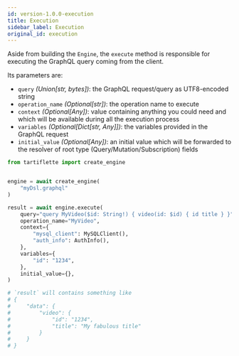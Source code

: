```yaml
---
id: version-1.0.0-execution
title: Execution
sidebar_label: Execution
original_id: execution
---
```


Aside from building the `Engine`, the `execute` method is responsible for executing the GraphQL query coming from the client.

Its parameters are:
* `query` _(Union[str, bytes])_: the GraphQL request/query as UTF8-encoded string
* `operation_name` _(Optional[str])_: the operation name to execute
* `context` _(Optional[Any])_: value containing anything you could need and which will be available during all the execution process
* `variables` _(Optional[Dict[str, Any]])_: the variables provided in the GraphQL request
* `initial_value` _(Optional[Any])_: an initial value which will be forwarded to the resolver of root type (Query/Mutation/Subscription) fields

```python
from tartiflette import create_engine


engine = await create_engine(
    "myDsl.graphql"
)

result = await engine.execute(
    query="query MyVideo($id: String!) { video(id: $id) { id title } }",
    operation_name="MyVideo",
    context={
        "mysql_client": MySQLClient(),
        "auth_info": AuthInfo(),
    },
    variables={
        "id": "1234",
    },
    initial_value={},
)

# `result` will contains something like
# {
#     "data": {
#         "video": {
#             "id": "1234",
#             "title": "My fabulous title"
#         }
#     }
# }
```
